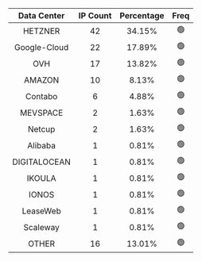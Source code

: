 | Data Center | IP Count | Percentage | Freq |
|:------------:|:--------:|:-----------:|:-----:|
| HETZNER | 42 | 34.15% | 🟢 |
| Google-Cloud | 22 | 17.89% | 🟢 |
| OVH | 17 | 13.82% | 🟢 |
| AMAZON | 10 | 8.13% | 🟢 |
| Contabo | 6 | 4.88% | 🟢 |
| MEVSPACE | 2 | 1.63% | 🟢 |
| Netcup | 2 | 1.63% | 🟢 |
| Alibaba | 1 | 0.81% | 🟢 |
| DIGITALOCEAN | 1 | 0.81% | 🟢 |
| IKOULA | 1 | 0.81% | 🟢 |
| IONOS | 1 | 0.81% | 🟢 |
| LeaseWeb | 1 | 0.81% | 🟢 |
| Scaleway | 1 | 0.81% | 🟢 |
| OTHER | 16 | 13.01% | 🟢 |